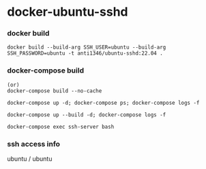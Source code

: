 # docker-ubuntu-sshd

### docker build
```
docker build --build-arg SSH_USER=ubuntu --build-arg SSH_PASSWORD=ubuntu -t anti1346/ubuntu-sshd:22.04 .
```

### docker-compose build

```
(or) 
docker-compose build --no-cache

docker-compose up -d; docker-compose ps; docker-compose logs -f
```
```
docker-compose up --build -d; docker-compose logs -f

docker-compose exec ssh-server bash
```

### ssh access info
ubuntu / ubuntu
